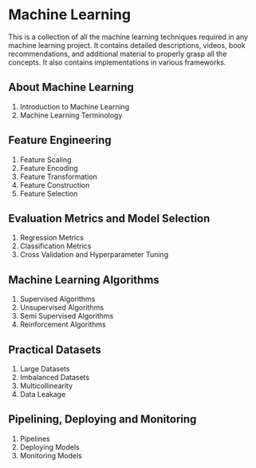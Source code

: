 # Machine Learning
This is a collection of all the machine learning techniques required in any machine learning project. It contains detailed descriptions, videos, book recommendations, and additional material to properly grasp all the concepts. It also contains implementations in various frameworks.


## About Machine Learning
1. Introduction to Machine Learning
2. Machine Learning Terminology


## Feature Engineering
1. Feature Scaling
2. Feature Encoding
3. Feature Transformation
4. Feature Construction
5. Feature Selection


## Evaluation Metrics and Model Selection
1. Regression Metrics
2. Classification Metrics
3. Cross Validation and Hyperparameter Tuning


## Machine Learning Algorithms
1. Supervised Algorithms
2. Unsupervised Algorithms
3. Semi Supervised Algorithms
4. Reinforcement Algorithms


## Practical Datasets
1. Large Datasets
2. Imbalanced Datasets
3. Multicollinearity
4. Data Leakage


## Pipelining, Deploying and Monitoring
1. Pipelines
2. Deploying Models
3. Monitoring Models
